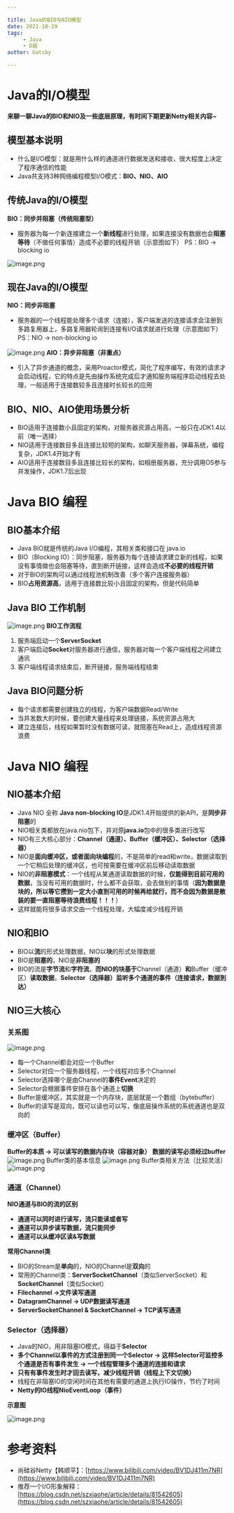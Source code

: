 ```yaml
---

title: Java的BIO与NIO模型  
date: 2021-10-29  
tags: 
     - Java  
     - D届  
author: Gatsby

---
```



# Java的I/O模型
**来聊一聊Java的BIO和NIO及一些底层原理，有时间下期更新Netty相关内容~**
## 模型基本说明

- 什么是I/O模型：就是用什么样的通道进行数据发送和接收，很大程度上决定了程序通信的性能
- Java共支持3种网络编程模型I/O模式：**BIO、NIO、AIO**
## 传统Java的I/O模型
**BIO：同步并阻塞（传统阻塞型）**

- 服务器为每一个新连接建立一个**新线程**进行处理，如果连接没有数据也会**阻塞等待**（不做任何事情）造成不必要的线程开销（示意图如下）   PS：BIO -> blocking io

![image.png](https://cdn.nlark.com/yuque/0/2021/png/22873239/1634968592403-19ea959e-9012-45f0-b473-6add16e56504.png#clientId=u8dd99deb-8deb-4&from=paste&height=540&id=u2058aa70&margin=%5Bobject%20Object%5D&name=image.png&originHeight=1080&originWidth=1692&originalType=binary&ratio=1&size=156893&status=done&style=none&taskId=u6c5af940-efef-4856-b1f0-bf1f5517e8a&width=846)
## 现在Java的I/O模型
**NIO：同步非阻塞**

- 服务器的一个线程能处理多个请求（连接），客户端发送的连接请求会注册到多路复用器上，多路复用器轮询到连接有I/O请求就进行处理（示意图如下） PS：NIO -> non-blocking io

![image.png](https://cdn.nlark.com/yuque/0/2021/png/22873239/1634969539437-85b2dbeb-d501-47a8-9228-9d1850a79dff.png#clientId=u8dd99deb-8deb-4&from=paste&height=464&id=u858182a6&margin=%5Bobject%20Object%5D&name=image.png&originHeight=928&originWidth=1728&originalType=binary&ratio=1&size=164506&status=done&style=none&taskId=u2d984264-cd7c-462d-ab8a-6da46e4139e&width=864)
**AIO：异步非阻塞（非重点）**

- 引入了异步通道的概念，采用Proactor模式，简化了程序编写，有效的请求才会启动线程，它的特点是先由操作系统完成后才通知服务端程序启动线程去处理，一般适用于连接数较多且连接时长较长的应用
## BIO、NIO、AIO使用场景分析

- BIO适用于连接数小且固定的架构，对服务器资源占用高，一般只在JDK1.4以前（唯一选择）
- NIO适用于连接数目多且连接比较短的架构，如聊天服务器，弹幕系统，编程复杂，JDK1.4开始才有
- AIO适用于连接数目多且连接比较长的架构，如相册服务器，充分调用OS参与并发操作，JDK1.7后出现
# Java BIO 编程
## BIO基本介绍

- Java BIO就是传统的Java I/O编程，其相关类和接口在 java.io
- BIO（Blocking IO）：同步阻塞，服务器为每个连接请求建立新的线程，如果没有事情做也会阻塞等待，直到断开链接，这样会造成**不必要的线程开销**
- 对于BIO的架构可以通过线程池机制改善（多个客户连接服务器）
- BIO**占用资源高**，适用于连接数比较小且固定的架构，但是代码简单
## Java BIO 工作机制
![image.png](https://cdn.nlark.com/yuque/0/2021/png/22873239/1634970912928-f704d2a7-bb6d-4237-9a21-098c95363e80.png#clientId=u8dd99deb-8deb-4&from=paste&height=469&id=u108b2819&margin=%5Bobject%20Object%5D&name=image.png&originHeight=937&originWidth=1487&originalType=binary&ratio=1&size=92727&status=done&style=none&taskId=u1323aeeb-fa47-4aca-b8c4-3ff23b56910&width=743.5)
**BIO工作流程**

1. 服务端启动一个**ServerSocket**
1. 客户端启动**Socket**对服务器进行通信，服务器对每一个客户端线程之间建立通讯
1. 客户端线程请求结束后，断开链接，服务端线程结束
## Java BIO问题分析

- 每个请求都需要创建独立的线程，为客户端数据Read/Write
- 当并发数大的时候，要创建大量线程来处理链接，系统资源占用大
- 建立连接后，线程如果暂时没有数据可读，就阻塞在Read上，造成线程资源浪费
# Java NIO 编程
## NIO基本介绍

- Java NIO 全称 **Java non-blocking IO**是JDK1.4开始提供的新API，是**同步非阻塞**的
- NIO相关类都放在java.nio包下，并对原**java.io**包中的很多类进行改写
- NIO有三大核心部分：**Channel（通道）、Buffer（缓冲区）、Selector（选择器）**
- NIO是**面向缓冲区，或者面向块编程**的，不是简单的read和write，数据读取到一个它稍后处理的缓冲区，也可按需要在缓冲区前后移动读取数据
- NIO的**非阻塞模式**：一个线程从某通道读取数据的时候，**仅能得到目前可用的数据**，当没有可用的数据时，什么都不会获取，会去做别的事情（**因为数据是块的，所以等它攒到一定大小直到可用的时候再给就行，而不会因为数据是散装的要一直阻塞等待浪费线程！！！**）
- 这样就能将很多请求交由一个线程处理，大幅度减少线程开销
## NIO和BIO

- BIO以**流**的形式处理数据，NIO以**块**的形式处理数据
- BIO是**阻塞的**，NIO是**非阻塞的**
- BIO的流是**字节流**和**字符流**，**而NIO的块基于**Channel（通道）**和**Buffer（缓冲区）**读取数据**，**Selector（选择器）**监听多个通道的**事件（连接请求，数据到达）**
## NIO三大核心
### 关系图
![image.png](https://cdn.nlark.com/yuque/0/2021/png/22873239/1635350190420-d6f28f65-c638-4f7a-b43b-cce036ec56fe.png#clientId=u39e72bc5-ad24-4&from=paste&height=388&id=u1e9a116c&margin=%5Bobject%20Object%5D&name=image.png&originHeight=775&originWidth=713&originalType=binary&ratio=1&size=64457&status=done&style=none&taskId=uda6c6720-f25a-4f3a-b442-61e2c8ec45f&width=356.5)

- 每一个Channel都会对应一个Buffer
- Selector对应一个服务器线程，一个线程对应多个Channel
- Selector选择哪个是由Channel的**事件Event**决定的
- Selector会根据事件安排在各个通道上**切换**
- Buffer是缓冲区，其实就是一个内存块，底层就是一个数组（bytebuffer）
- Buffer的读写是双向，既可以读也可以写，像底层操作系统的系统通道也是双向的
### 缓冲区（Buffer）
**Buffer的本质 -> 可以读写的数据内存块（容器对象）**
**数据的读写必须经过buffer**
![image.png](https://cdn.nlark.com/yuque/0/2021/png/22873239/1635350731165-5f50e014-141c-469f-a466-65ff54c64e5a.png#clientId=u39e72bc5-ad24-4&from=paste&height=187&id=u6cfaeedb&margin=%5Bobject%20Object%5D&name=image.png&originHeight=374&originWidth=1490&originalType=binary&ratio=1&size=44597&status=done&style=none&taskId=ub208bdfc-9bdb-45af-8ad9-b8b347dabd0&width=745)
Buffer类的基本信息
![image.png](https://cdn.nlark.com/yuque/0/2021/png/22873239/1635350922717-25b3639b-745b-413a-9b85-2c9413106b76.png#clientId=u39e72bc5-ad24-4&from=paste&height=278&id=u3832962c&margin=%5Bobject%20Object%5D&name=image.png&originHeight=556&originWidth=1733&originalType=binary&ratio=1&size=325206&status=done&style=none&taskId=u80d89859-a964-4d80-9b17-764ad74a601&width=866.5)
Buffer类相关方法（比较灵活）
![image.png](https://cdn.nlark.com/yuque/0/2021/png/22873239/1635350965708-f70069ce-71b8-4df0-828b-a2ef4875948b.png#clientId=u39e72bc5-ad24-4&from=paste&height=442&id=ue7394780&margin=%5Bobject%20Object%5D&name=image.png&originHeight=884&originWidth=1709&originalType=binary&ratio=1&size=816120&status=done&style=none&taskId=u3ffdeddf-a714-4b4d-b769-351a618cc86&width=854.5)
### 通道（Channel）
**NIO通道与BIO的流的区别**

- **通道可以同时进行读写，流只能读或者写**
- **通道可以异步读写数据，流只能同步**
- **通道可以从缓冲区读&写数据**

**常用Channel类**

- BIO的Stream是**单向**的，NIO的Channel是**双向**的
- 常用的Channel类：**ServerSocketChannel**（类似ServerSocket）和**SocketChannel**（类似Socket）
- **Filechannel ->文件读写通道**
- **DatagramChannel -> UDP数据读写通道**
- **ServerSocketChannel & SocketChannel -> TCP读写通道**

### Selector（选择器）

- Java的NIO，用非阻塞IO模式，得益于**Selector**
- **多个Channel以事件的方式注册到同一个Selector -> 这样Selector可监控多个通道是否有事件发生 -> 一个线程管理多个通道的连接和请求**
- **只有有事件发生时才回去读写，减少线程开销（线程上下文切换）**
- 线程在非阻塞IO的空闲时间在其他有需要的通道上执行IO操作，节约了时间
- **Netty的IO线程NioEventLoop（事件）**

**示意图**

![image.png](https://cdn.nlark.com/yuque/0/2021/png/22873239/1635407374160-ebd36ce9-7ebd-45b9-ab42-01c4ab154caf.png#clientId=u108c2a2c-2a37-4&from=paste&height=359&id=uf2d3d246&margin=%5Bobject%20Object%5D&name=image.png&originHeight=717&originWidth=737&originalType=binary&ratio=1&size=239011&status=done&style=none&taskId=ua38dee8e-9788-4f38-a7ce-0b3b57e2b16&width=368.5)
# 参考资料

- 尚硅谷Netty【韩顺平】：[https://www.bilibili.com/video/BV1DJ411m7NR](https://www.bilibili.com/video/BV1DJ411m7NR)
- 推荐一个I/O形象解释：[https://blog.csdn.net/szxiaohe/article/details/81542605](https://blog.csdn.net/szxiaohe/article/details/81542605)
